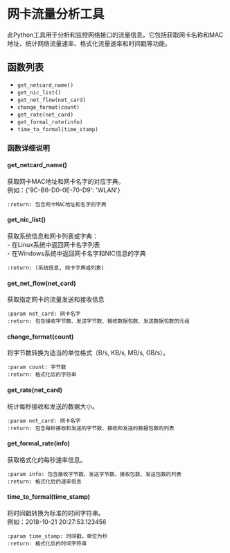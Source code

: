 # 网卡流量分析工具

此Python工具用于分析和监控网络接口的流量信息。它包括获取网卡名称和MAC地址、统计网络流量速率、格式化流量速率和时间戳等功能。

## 函数列表
- `get_netcard_name()`
- `get_nic_list()`
- `get_net_flow(net_card)`
- `change_format(count)`
- `get_rate(net_card)`
- `get_formal_rate(info)`
- `time_to_formal(time_stamp)`

### 函数详细说明

#### get_netcard_name()
 获取网卡MAC地址和网卡名字的对应字典。\
 例如：{'9C-B6-D0-0E-70-D9': 'WLAN'}

    :return: 包含网卡MAC地址和名字的字典

#### get_nic_list()
获取系统信息和网卡列表或字典：\
    - 在Linux系统中返回网卡名字列表\
    - 在Windows系统中返回网卡名字和NIC信息的字典

    :return: (系统信息, 网卡字典或列表)

#### get_net_flow(net_card)
获取指定网卡的流量发送和接收信息

    :param net_card: 网卡名字
    :return: 包含接收字节数、发送字节数、接收数据包数、发送数据包数的元组

#### change_format(count)
将字节数转换为适当的单位格式（B/s, KB/s, MB/s, GB/s）。

    :param count: 字节数
    :return: 格式化后的字符串

#### get_rate(net_card)
统计每秒接收和发送的数据大小。

    :param net_card: 网卡名字
    :return: 包含每秒接收和发送的字节数、接收和发送的数据包数的列表

#### get_formal_rate(info)
获取格式化的每秒速率信息。

    :param info: 包含接收字节数、发送字节数、接收包数、发送包数的列表
    :return: 格式化后的速率信息

#### time_to_formal(time_stamp)
将时间戳转换为标准的时间字符串。\
例如：2018-10-21 20:27:53.123456

    :param time_stamp: 时间戳，单位为秒
    :return: 格式化后的时间字符串